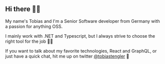 ## Hi there 👋🏻

My name's Tobias and I'm a Senior Software developer from Germany with a passion for anything OSS. 

I mainly work with .NET and Typescript, but I always strive to choose the right tool for the job 💪🏻

If you want to talk about my favorite technologies, React and GraphQL, or just have a quick chat, hit me up on twitter [@tobiastengler](https://twitter.comtobiastengler) 🚀
